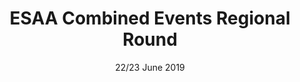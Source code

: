 ---
layout: default
title: ESAA Combined Events Regional Round
date: 22/23 June 2019
dateOverride: 22/23 June 2019
location: Julie Rose
---